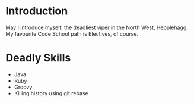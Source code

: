 Introduction
=================
May I introduce myself, the deadliest viper in the
North West, Hepplehagg. My favourite Code School 
path is Electives, of course.

Deadly Skills
=============
* Java
* Ruby
* Groovy
* Killing history using git rebase

